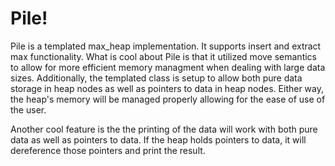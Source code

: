 # Pile!

Pile is a templated max_heap implementation. It supports insert and extract max functionality. What is cool about Pile is that it utilized move semantics to allow for more efficient memory managment when dealing with large data sizes. Additionally, the templated class is setup to allow both pure data storage in heap nodes as well as pointers to data in heap nodes. Either way, the heap's memory will be managed properly allowing for the ease of use of the user. 

Another cool feature is the the printing of the data will work with both pure data as well as pointers to data. If the heap holds pointers to data, it will dereference those pointers and print the result.